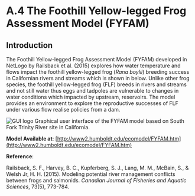 # A.4 The Foothill Yellow-legged Frog Assessment Model (FYFAM)




## Introduction

The Foothill Yellow-legged Frog Assessment Model (FYFAM) developed in NetLogo by Railsback et al. (2015) explores how water temperature and flows impact the foothill yellow-legged frog (*Rana boylii*) breeding success in Californian rivers and streams which is shown in below. Unlike other frog species, the foothill yellow-legged frog (FLF) breeds in rivers and streams and not still water thus eggs and tadpoles are vulnerable to changes in water conditions which impacted by upstream, reservoirs. The model provides an environment to explore the reproductive successes of FLF under various flow realise policies from a dam.

![GUI logo](https://github.com/abmgis/abmgis/blob/master/AppendixA/Frog/FigureA4.png)
Graphical user interface of the FYFAM model based on South Fork Trinity River site in California.**Model Available at**: [http://www2.humboldt.edu/ecomodel/FYFAM.htm](http://www2.humboldt.edu/ecomodel/FYFAM.htm)**Reference**:
Railsback, S. F., Harvey, B. C., Kupferberg, S. J., Lang, M. M., McBain, S., & Welsh Jr,H. H. (2015). Modeling potential river management conflicts between frogs and salmonids. *Canadian Journal of Fisheries and Aquatic Sciences*, 73(5), 773-784.



